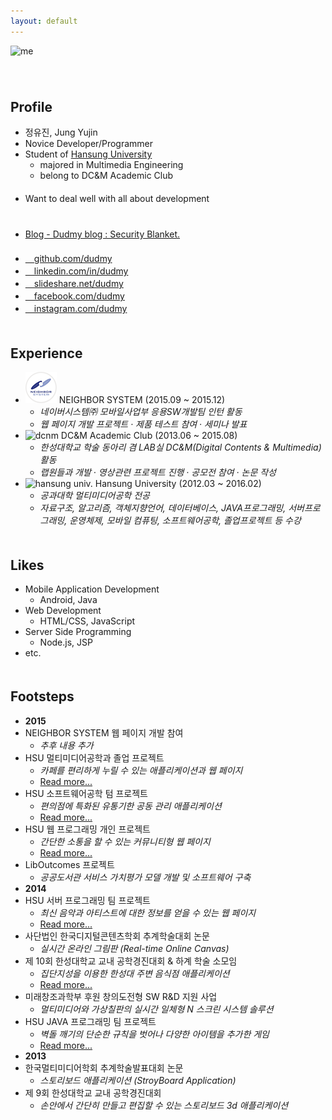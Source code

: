 ```yaml
---
layout: default
---
```


![me](img/me.png)  
　  
　  
## Profile

* 정유진, Jung Yujin
* Novice Developer/Programmer
* Student of [Hansung University](http://www.hansung.ac.kr/web/www/home)
    - majored in Multimedia Engineering
    - belong to DC&M Academic Club  
 　
* Want to deal well with all about development  
 　  
 　
* [Blog - Dudmy blog : Security Blanket.](http://blog.dudmy.net)  
 　
* [<i class="fa fa-github"></i>　github.com/dudmy](https://github.com/dudmy)
* [<i class="fa fa-linkedin"></i>　linkedin.com/in/dudmy](https://www.linkedin.com/in/dudmy)
* [<i class="fa fa-slideshare"></i>　slideshare.net/dudmy](http://www.slideshare.net/dudmy)
* [<i class="fa fa-facebook-square"></i>　facebook.com/dudmy](https://www.facebook.com/dudmy)
* [<i class="fa fa-instagram"></i>　instagram.com/dudmy](https://instagram.com/dudmy)  
　  

## Experience

* ![neighbor system](img/3.png) NEIGHBOR SYSTEM (2015.09 ~ 2015.12)
    - *네이버시스템㈜ 모바일사업부 응용SW개발팀 인턴 활동*
    - *웹 페이지 개발 프로젝트 · 제품 테스트 참여 · 세미나 발표*
* ![dcnm](img/2.png) DC&M Academic Club (2013.06 ~ 2015.08)
    - *한성대학교 학술 동아리 겸 LAB실 DC&M(Digital Contents & Multimedia) 활동*
    - *랩원들과 개발 · 영상관련 프로젝트 진행 · 공모전 참여 · 논문 작성*
* ![hansung univ.](img/1.png) Hansung University (2012.03 ~ 2016.02)
    - *공과대학 멀티미디어공학 전공*
    - *자료구조, 알고리즘, 객체지향언어, 데이터베이스, JAVA프로그래밍, 서버프로그래밍, 운영체제, 모바일 컴퓨팅, 소프트웨어공학, 졸업프로젝트 등 수강*  
　  

## Likes

* Mobile Application Development
    - Android, Java
* Web Development
    - HTML/CSS, JavaScript
* Server Side Programming
    - Node.js, JSP
* etc.  
　  

## Footsteps

* **2015**  
* NEIGHBOR SYSTEM 웹 페이지 개발 참여
    - *추후 내용 추가*
* HSU 멀티미디어공학과 졸업 프로젝트
    - *카페를 편리하게 누릴 수 있는 애플리케이션과 웹 페이지*
    - [Read more...](/2015/06/04/hsu-graduation-project.html)
* HSU 소프트웨어공학 텀 프로젝트
    - *편의점에 특화된 유통기한 공동 관리 애플리케이션*
    - [Read more...](/2015/06/19/hsu-software-engineering.html)
* HSU 웹 프로그래밍 개인 프로젝트
    - *간단한 소통을 할 수 있는 커뮤니티형 웹 페이지*
    - [Read more...](/2015/06/18/hsu-web-programming.html)
* LibOutcomes 프로젝트
    - *공공도서관 서비스 가치평가 모델 개발 및 소프트웨어 구축*
* **2014**  
* HSU 서버 프로그래밍 팀 프로젝트
    - *최신 음악과 아티스트에 대한 정보를 얻을 수 있는 웹 페이지*
    - [Read more...](/2014/12/06/hsu-server-programming.html)
* 사단법인 한국디지털콘텐츠학회 추계학술대회 논문
    - *실시간 온라인 그림판 (Real-time Online Canvas)*
* 제 10회 한성대학교 교내 공학경진대회 & 하계 학술 소모임
    - *집단지성을 이용한 한성대 주변 음식점 애플리케이션*
    - [Read more...](/2014/10/01/hsu-engr-competitive-exhibition.html)
* 미래창조과학부 후원 창의도전형 SW R&D 지원 사업
    - *멀티미디어와 가상칠판의 실시간 일체형 N 스크린 시스템 솔루션*
* HSU JAVA 프로그래밍 팀 프로젝트
    - *벽돌 깨기의 단순한 규칙을 벗어나 다양한 아이템을 추가한 게임*
    - [Read more...](/2014/06/09/hsu-java-programming.html)
* **2013**
* 한국멀티미디어학회 추계학술발표대회 논문
    - *스토리보드 애플리케이션 (StroyBoard Application)*
* 제 9회 한성대학교 교내 공학경진대회
    - *손안에서 간단히 만들고 편집할 수 있는 스토리보드 3d 애플리케이션*
